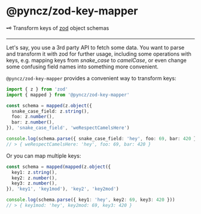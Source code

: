 # @pyncz/zod-key-mapper

🗝️ Transform keys of [zod](https://github.com/colinhacks/zod) object schemas

---

Let's say, you use a 3rd party API to fetch some data. You want to parse and transform it with zod for further usage, including some operations with keys, e.g. mapping keys from *snake_case* to *camelCase*, or even change some confusing field names into something more convenient.

`@pyncz/zod-key-mapper` provides a convenient way to transform keys:

```ts
import { z } from 'zod'
import { mapped } from '@pyncz/zod-key-mapper'

const schema = mapped(z.object({
  snake_case_field: z.string(),
  foo: z.number(),
  bar: z.number(),
}), 'snake_case_field', 'weRespectCamelsHere')

console.log(schema.parse({ snake_case_field: 'hey', foo: 69, bar: 420 }))
// > { weRespectCamelsHere: 'hey', foo: 69, bar: 420 }
```

Or you can map multiple keys:
```ts
const schema = mapped(mapped(z.object({
  key1: z.string(),
  key2: z.number(),
  key3: z.number(),
}), 'key1', 'key1mod'), 'key2', 'key2mod')

console.log(schema.parse({ key1: 'hey', key2: 69, key3: 420 }))
// > { key1mod: 'hey', key2mod: 69, key3: 420 }
```

